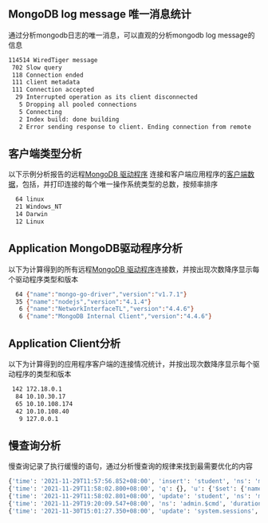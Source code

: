 ## MongoDB log message 唯一消息统计
通过分析mongodb日志的唯一消息，可以直观的分析mongodb log message的信息
```bash
114514 WiredTiger message
 702 Slow query
 118 Connection ended
 111 client metadata
 111 Connection accepted
  29 Interrupted operation as its client disconnected
   5 Dropping all pooled connections
   5 Connecting
   2 Index build: done building
   2 Error sending response to client. Ending connection from remote

```
## 客户端类型分析
以下示例分析报告的远程[MongoDB 驱动程序](https://docs.mongodb.com/ecosystem/drivers/) 连接和客户端应用程序的[客户端数据](https://docs.mongodb.com/manual/reference/log-messages/#std-label-log-messages-client-data)，包括，并打印连接的每个唯一操作系统类型的总数，按频率排序
```bash
  64 linux
  21 Windows_NT
  14 Darwin
  12 Linux

```
## Application MongoDB驱动程序分析
以下为计算得到的所有远程[MongoDB 驱动程序](https://docs.mongodb.com/ecosystem/drivers/)连接数，并按出现次数降序显示每个驱动程序类型和版本
```bash
  64 {"name":"mongo-go-driver","version":"v1.7.1"}
  35 {"name":"nodejs","version":"4.1.4"}
   6 {"name":"NetworkInterfaceTL","version":"4.4.6"}
   6 {"name":"MongoDB Internal Client","version":"4.4.6"}

```
## Application Client分析
以下为计算得到的应用程序客户端的连接情况统计，并按出现次数降序显示每个驱动程序的类型和版本
```bash
 142 172.18.0.1
  84 10.10.30.17
  65 10.10.108.174
  42 10.10.108.40
   9 127.0.0.1

```
## 慢查询分析
慢查询记录了执行缓慢的语句，通过分析慢查询的规律来找到最需要优化的内容
```bash
{'time': '2021-11-29T11:57:56.852+08:00', 'insert': 'student', 'ns': 'mock.student', 'durationMillis': 114, 'storage': {}}
{'time': '2021-11-29T11:58:02.800+08:00', 'q': {}, 'u': {'$set': {'name': 'AAA'}}, 'ns': 'mock.student', 'durationMillis': 25791, 'planSummary': 'COLLSCAN', 'docsExamined': 151295, 'storage': {'data': {'bytesRead': 2, 'bytesWritten': 10648425, 'timeWritingMicros': 7995}}, 'appName': 'MongoDB Shell'}
{'time': '2021-11-29T11:58:02.801+08:00', 'update': 'student', 'ns': 'mock.$cmd', 'durationMillis': 25792, 'storage': {}, 'appName': 'MongoDB Shell'}
{'time': '2021-11-29T19:20:09.547+08:00', 'ns': 'admin.$cmd', 'durationMillis': 118, 'storage': {}, 'appName': 'MongoDB Shell'}
{'time': '2021-11-30T15:01:27.350+08:00', 'update': 'system.sessions', 'ns': 'config.$cmd', 'durationMillis': 145, 'storage': {}}

```
